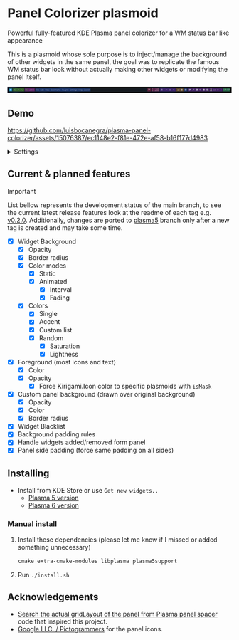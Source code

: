 # Panel Colorizer plasmoid

Powerful fully-featured KDE Plasma panel colorizer for a WM status bar like appearance

This is a plasmoid whose sole purpose is to inject/manage the background of other widgets in the same panel, the goal was to replicate the famous WM status bar look without actually making other widgets or modifying the panel itself.

![tooltip](screenshots/panel.png)

## Demo


https://github.com/luisbocanegra/plasma-panel-colorizer/assets/15076387/ec1148e2-f81e-472e-af58-b16f177d4983

<details>
    <summary>Settings</summary>

![tooltip](screenshots/settings.png)

</details>

## Current & planned features

> [!IMPORTANT]
> List bellow represents the development status of the main branch, to see the current latest release features look at the readme of each tag e.g. [v0.2.0](https://github.com/luisbocanegra/plasma-panel-colorizer/tree/v0.2.0). Additionally, changes are ported to [plasma5](https://github.com/luisbocanegra/plasma-panel-colorizer/tree/plasma5) branch only after a new tag is created and may take some time.

* [x] Widget Background
  * [x] Opacity
  * [x] Border radius
  * [x] Color modes
    * [x] Static
    * [x] Animated
      * [x] Interval
      * [x] Fading
  * [x] Colors
    * [x] Single
    * [x] Accent
    * [x] Custom list
    * [x] Random
      * [x] Saturation
      * [x] Lightness
* [x] Foreground (most icons and text)
  * [x] Color
  * [x] Opacity
    * [x] Force Kirigami.Icon color to specific plasmoids with `isMask`
* [x] Custom panel background (drawn over original background)
  * [x] Opacity
  * [x] Color
  * [x] Border radius
* [x] Widget Blacklist
* [x] Background padding rules
* [x] Handle widgets added/removed form panel
* [x] Panel side padding (force same padding on all sides)

## Installing

* Install from KDE Store or use `Get new widgets..`
  * [Plasma 5 version](https://store.kde.org/p/2131149)
  * [Plasma 6 version](https://store.kde.org/p/2130967)

### Manual install

1. Install these dependencies (please let me know if I missed or added something unnecessary)

    ```txt
    cmake extra-cmake-modules libplasma plasma5support
    ```

2. Run `./install.sh`

## Acknowledgements

* [Search the actual gridLayout of the panel from Plasma panel spacer](https://invent.kde.org/plasma/plasma-workspace/-/blob/Plasma/5.27/applets/panelspacer/package/contents/ui/main.qml?ref_type=heads#L37) code that inspired this project.
* [Google LLC. / Pictogrammers](https://pictogrammers.com/library/mdi/) for the panel icons.
